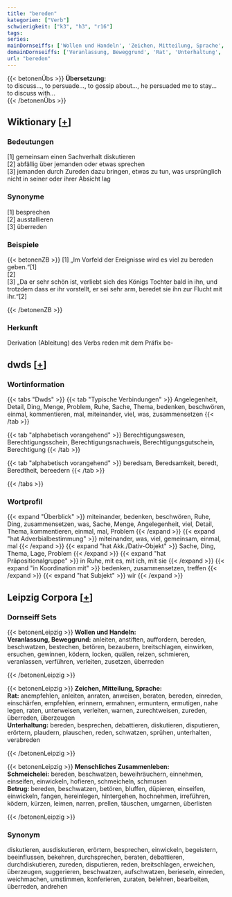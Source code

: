 ```yaml
---
title: "bereden"
kategorien: ["Verb"]
schwierigkeit: ["k3", "h3", "r16"]
tags:
series:
mainDornseiffs: ['Wollen und Handeln', 'Zeichen, Mitteilung, Sprache', 'Menschliches Zusammenleben']
domainDornseiffs: ['Veranlassung, Beweggrund', 'Rat', 'Unterhaltung', 'Schmeichelei', 'Betrug']
url: "bereden"
---
```


{{< betonenÜbs >}}
**Übersetzung:**  
to discuss..., to persuade..., to gossip about..., he persuaded me to stay...  
to discuss with...  
{{< /betonenÜbs >}}

## Wiktionary [[+](https://de.wiktionary.org/wiki/bereden)]

### Bedeutungen
[1] gemeinsam einen Sachverhalt diskutieren  
[2] abfällig über jemanden oder etwas sprechen  
[3] jemanden durch Zureden dazu bringen, etwas zu tun, was ursprünglich nicht in seiner oder ihrer Absicht lag  

### Synonyme
[1] besprechen  
[2] ausstallieren  
[3] überreden  

### Beispiele
{{< betonenZB >}}
[1] „Im Vorfeld der Ereignisse wird es viel zu bereden geben.“[1]  
[2]  
[3] „Da er sehr schön ist, verliebt sich des Königs Tochter bald in ihn, und trotzdem dass er ihr vorstellt, er sei sehr arm, beredet sie ihn zur Flucht mit ihr.“[2]  

{{< /betonenZB >}}
### Herkunft
Derivation (Ableitung) des Verbs reden mit dem Präfix be-  



## dwds [[+](https://www.dwds.de/wb/bereden)]

### Wortinformation
{{< tabs "Dwds" >}}
{{< tab "Typische Verbindungen" >}}
Angelegenheit, Detail, Ding, Menge, Problem, Ruhe, Sache, Thema, bedenken, beschwören, einmal, kommentieren, mal, miteinander, viel, was, zusammensetzen
{{< /tab >}}

{{< tab "alphabetisch vorangehend" >}}
Berechtigungswesen, Berechtigungsschein, Berechtigungsnachweis, Berechtigungsgutschein, Berechtigung
{{< /tab >}}

{{< tab "alphabetisch vorangehend" >}}
beredsam, Beredsamkeit, beredt, Beredtheit, bereedern
{{< /tab >}}

{{< /tabs >}}

### Wortprofil
{{< expand "Überblick" >}} miteinander, bedenken, beschwören, Ruhe, Ding, zusammensetzen, was, Sache, Menge, Angelegenheit, viel, Detail, Thema, kommentieren, einmal, mal, Problem {{< /expand >}}
{{< expand "hat Adverbialbestimmung" >}} miteinander, was, viel, gemeinsam, einmal, mal {{< /expand >}}
{{< expand "hat Akk./Dativ-Objekt" >}} Sache, Ding, Thema, Lage, Problem {{< /expand >}}
{{< expand "hat Präpositionalgruppe" >}} in Ruhe, mit es, mit ich, mit sie {{< /expand >}}
{{< expand "in Koordination mit" >}} bedenken, zusammensetzen, treffen {{< /expand >}}
{{< expand "hat Subjekt" >}} wir {{< /expand >}}

## Leipzig Corpora [[+](https://corpora.uni-leipzig.de/en/res?word=bereden&corpusId=deu_newscrawl-public_2018)]

### Dornseiff Sets
{{< betonenLeipzig >}}
**Wollen und Handeln:**  
**Veranlassung, Beweggrund:** anleiten, anstiften, auffordern, bereden, beschwatzen, bestechen, betören, bezaubern, breitschlagen, einwirken, ersuchen, gewinnen, ködern, locken, quälen, reizen, schmieren, veranlassen, verführen, verleiten, zusetzen, überreden  

{{< /betonenLeipzig >}}


{{< betonenLeipzig >}}
**Zeichen, Mitteilung, Sprache:**  
**Rat:** anempfehlen, anleiten, anraten, anweisen, beraten, bereden, einreden, einschärfen, empfehlen, erinnern, ermahnen, ermuntern, ermutigen, nahe legen, raten, unterweisen, verleiten, warnen, zurechtweisen, zureden, überreden, überzeugen  
**Unterhaltung:** bereden, besprechen, debattieren, diskutieren, disputieren, erörtern, plaudern, plauschen, reden, schwatzen, sprühen, unterhalten, verabreden  

{{< /betonenLeipzig >}}


{{< betonenLeipzig >}}
**Menschliches Zusammenleben:**  
**Schmeichelei:** bereden, beschwatzen, beweihräuchern, einnehmen, einseifen, einwickeln, hofieren, schmeicheln, schmusen  
**Betrug:** bereden, beschwatzen, betören, bluffen, düpieren, einseifen, einwickeln, fangen, hereinlegen, hintergehen, hochnehmen, irreführen, ködern, kürzen, leimen, narren, prellen, täuschen, umgarnen, überlisten  

{{< /betonenLeipzig >}}

### Synonym
diskutieren, ausdiskutieren, erörtern, besprechen, einwickeln, begeistern, beeinflussen, bekehren, durchsprechen, beraten, debattieren, durchdiskutieren, zureden, disputieren, reden, breitschlagen, erweichen, überzeugen, suggerieren, beschwatzen, aufschwatzen, berieseln, einreden, weichmachen, umstimmen, konferieren, zuraten, belehren, bearbeiten, überreden, andrehen

